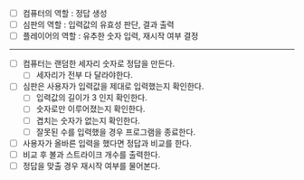 - [ ] 컴퓨터의 역할 : 정답 생성
- [ ] 심판의 역할 : 입력값의 유효성 판단, 결과 출력
- [ ] 플레이어의 역할 : 유추한 숫자 입력, 재시작 여부 결정
---
- [ ] 컴퓨터는 랜덤한 세자리 숫자로 정답을 만든다.
  - [ ] 세자리가 전부 다 달라야한다.
- [ ] 심판은 사용자가 입력값을 제대로 입력했는지 확인한다.
  - [ ] 입력값의 길이가 3 인지 확인한다.
  - [ ] 숫자로만 이루어졌는지 확인한다.
  - [ ] 겹치는 숫자가 없는지 확인한다.
  - [ ] 잘못된 수를 입력했을 경우 프로그램을 종료한다.
- [ ] 사용자가 올바른 입력을 했다면 정답과 비교를 한다.
- [ ] 비교 후 볼과 스트라이크 개수를 출력한다.
- [ ] 정답을 맞출 경우 재시작 여부를 물어본다.

